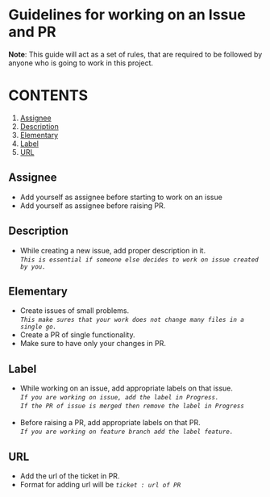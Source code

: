 # Guidelines for working on an Issue and PR

**Note**: This guide will act as a set of rules, that are required to be followed by anyone who is going to work in this project.

# CONTENTS

1. [Assignee](#assignee)
2. [Description](#description)
3. [Elementary](#elementry)
4. [Label](#label)
5. [URL](#url)

## Assignee

<a name="assignee"></a>

- Add yourself as assignee before starting to work on an issue<br>
- Add yourself as assignee before raising PR.

## Description

<a name="description"></a>

- While creating a new issue, add proper description in it. <br> 
*`This is essential if someone else decides to work on issue created by you.`*

## Elementary

<a name="elementry"></a>

- Create issues of small problems. <br>
*`This make sures that your work does not change many files in a single go.`* <br>
- Create a PR of single functionality. 
- Make sure to have only your changes in PR. 

## Label

<a name="label"></a>

- While working on an issue, add appropriate labels on that issue. <br>
   *`If you are working on issue, add the label in Progress.`* <br>
   *`If the PR of issue is merged then remove the label in Progress`*<br><br>
- Before raising a PR, add appropriate labels on that PR. <br>
*`If you are working on feature branch add the label feature.`*

## URL

<a name="url"></a>

- Add the url of the ticket in PR.<br>
- Format for adding url will be *`ticket : url of PR`*